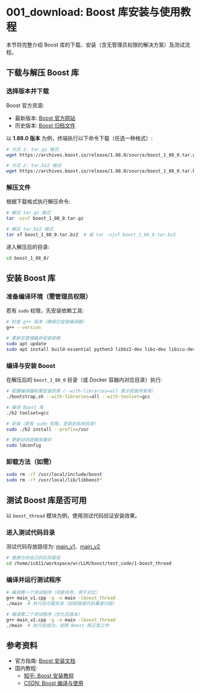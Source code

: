 <link rel="stylesheet" type="text/css" href="auto-number-title.css" />

# 001_download: Boost 库安装与使用教程


本节将完整介绍 Boost 库的下载、安装（含无管理员权限的解决方案）及测试流程。


## 下载与解压 Boost 库
### 选择版本并下载
Boost 官方资源:   
- 最新版本: [Boost 官方网站](https://www.boost.org/)  
- 历史版本: [Boost 归档文件](https://archives.boost.io/release/)  

以 **1.88.0 版本** 为例，终端执行以下命令下载（任选一种格式）:   
```bash
# 方式 1: tar.gz 格式
wget https://archives.boost.io/release/1.88.0/source/boost_1_88_0.tar.gz

# 方式 2: tar.bz2 格式
wget https://archives.boost.io/release/1.88.0/source/boost_1_88_0.tar.bz2
```

### 解压文件
根据下载格式执行解压命令:   
```bash
# 解压 tar.gz 格式
tar -xzvf boost_1_88_0.tar.gz

# 解压 tar.bz2 格式
tar xf boost_1_88_0.tar.bz2  # 或 tar -xjvf boost_1_88_0.tar.bz2
```

进入解压后的目录:   
```bash
cd boost_1_88_0/
```


## 安装 Boost 库
### 准备编译环境（需管理员权限）
若有 `sudo` 权限，先安装依赖工具:   
```bash
# 检查 g++ 版本（确保已安装编译器）
g++ --version

# 更新包管理器并安装依赖
sudo apt update
sudo apt install build-essential python3 libbz2-dev libz-dev libicu-dev
```


### 编译与安装 Boost
在解压后的 `boost_1_88_0` 目录（或 Docker 容器内对应目录）执行:   
```bash
# 配置编译器和需安装的库（--with-libraries=all 表示安装所有库）
./bootstrap.sh --with-libraries=all --with-toolset=gcc

# 编译 Boost 库
./b2 toolset=gcc

# 安装（若有 sudo 权限，安装到系统目录）
sudo ./b2 install --prefix=/usr

# 更新动态链接库缓存
sudo ldconfig
```

### 卸载方法（如需）
```bash
sudo rm -rf /usr/local/include/boost
sudo rm -rf /usr/local/lib/libboost*
```


## 测试 Boost 库是否可用
以 `boost_thread` 模块为例，使用测试代码验证安装效果。

### 进入测试代码目录
测试代码存放路径为: [main_v1](../2-code/001-boost_thread/main_v1.cpp)、[main_v2](../2-code/001-boost_thread/main_v2.cpp)

```bash
# 替换为你自己的实际路径
cd /home/ic611/workspace/wr/LLM/boost/test_code/1-boost_thread
```

### 编译并运行测试程序
```bash
# 编译第一个测试程序（可能失败，用于对比）
g++ main_v1.cpp -g -o main -lboost_thread
./main  # 执行后可能失败（如权限或代码兼容问题）

# 编译第二个测试程序（优化后版本）
g++ main_v2.cpp -g -o main -lboost_thread
./main  # 执行后成功，说明 Boost 库正常工作
```


## 参考资料
- 官方指南: [Boost 安装文档](https://www.boost.org/doc/user-guide/getting-started.html)  
- 国内教程:   
  - [知乎: Boost 安装教程](https://zhuanlan.zhihu.com/p/539122040)  
  - [CSDN: Boost 编译与使用](https://blog.csdn.net/RadiantJeral/article/details/112757233)